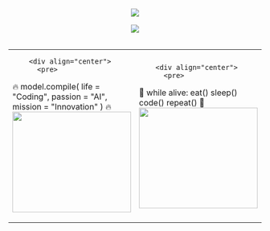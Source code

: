 <div align="center">

<h3>
    <img src="https://readme-typing-svg.herokuapp.com?font=Fira+Code&size=30&duration=3000&pause=1000&color=0EF7F7&center=true&vCenter=true&random=false&width=500&lines=AI+Engineer;Machine+Learning+Specialist;Deep+Learning;NLP+Engineer;LLM's;Agents" />
</h3>

</div>

<div align="center">
  <img src="https://capsule-render.vercel.app/api?type=waving&color=0EF7F7&height=180&section=header&text=Rohit%20Vyavahare&fontSize=85&animation=fadeIn&fontAlignY=40&fontColor=fff"/>
</div>

<br>

<div align="center">
  <table>
    <tr>
      <td width="50%">
        
        <div align="center">
          <pre>
🔥 model.compile(
     life = "Coding",
     passion = "AI",
     mission = "Innovation"
) 🔥</pre>
          <img src="https://media4.giphy.com/media/v1.Y2lkPTc5MGI3NjExNDFtbzNvMTAzZ3NycGZsaWlxdjE4eXJkOXp3dTR5bTRwazZmdjJoNiZlcD12MV9naWZzX3NlYXJjaCZjdD1n/qgQUggAC3Pfv687qPC/giphy.gif" width="100%" height="200px"/>
        </div>
      </td>
      <td width="50%">
        
        <div align="center">
          <pre>
🚀 while alive:
        eat()
        sleep()
        code()
        repeat() 🚀</pre>
          <img src="https://i.giphy.com/media/RbDKaczqWovIugyJmW/giphy.gif" width="100%" height="200px"/>
        </div>
      </td>
    </tr>
  </table>
</div>
